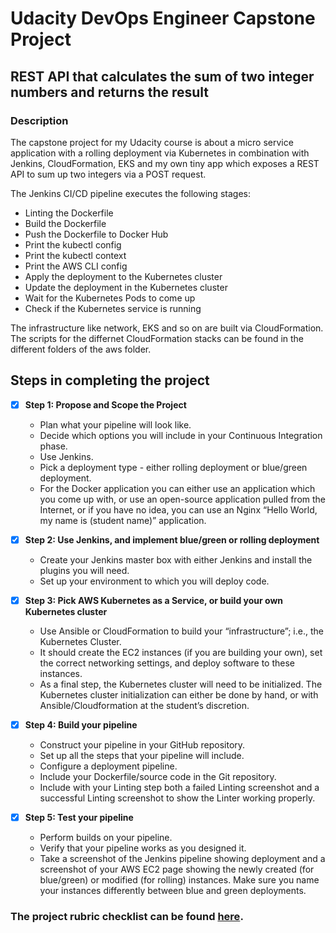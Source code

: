 # Udacity DevOps Engineer Capstone Project

## REST API that calculates the sum of two integer numbers and returns the result

### Description
The capstone project for my Udacity course is about a micro service application with a rolling deployment via Kubernetes in combination with Jenkins, CloudFormation, EKS and my own tiny app which exposes a REST API to sum up two integers via a POST request.

The Jenkins CI/CD pipeline executes the following stages:
- Linting the Dockerfile
- Build the Dockerfile
- Push the Dockerfile to Docker Hub
- Print the kubectl config
- Print the kubectl context
- Print the AWS CLI config
- Apply the deployment to the Kubernetes cluster
- Update the deployment in the Kubernetes cluster
- Wait for the Kubernetes Pods to come up
- Check if the Kubernetes service is running

The infrastructure like network, EKS and so on are built via CloudFormation. The scripts for the differnet CloudFormation stacks can be found in the different folders of the aws folder.



## Steps in completing the project

- [x] **Step 1: Propose and Scope the Project**
    - Plan what your pipeline will look like.
    - Decide which options you will include in your Continuous Integration phase.
    - Use Jenkins.
    - Pick a deployment type - either rolling deployment or blue/green deployment.
    - For the Docker application you can either use an application which you come up with, or use an open-source application pulled from the Internet, or if you have no idea, you can use an Nginx “Hello World, my name is (student name)” application.

- [x] **Step 2: Use Jenkins, and implement blue/green or rolling deployment**
    - Create your Jenkins master box with either Jenkins and install the plugins you will need.
    - Set up your environment to which you will deploy code.

- [x] **Step 3: Pick AWS Kubernetes as a Service, or build your own Kubernetes cluster**
    - Use Ansible or CloudFormation to build your “infrastructure”; i.e., the Kubernetes Cluster.
    - It should create the EC2 instances (if you are building your own), set the correct networking settings, and deploy software to these instances.
    - As a final step, the Kubernetes cluster will need to be initialized. The Kubernetes cluster initialization can either be done by hand, or with Ansible/Cloudformation at the student’s discretion.

- [x] **Step 4: Build your pipeline**
    - Construct your pipeline in your GitHub repository.
    - Set up all the steps that your pipeline will include.
    - Configure a deployment pipeline.
    - Include your Dockerfile/source code in the Git repository.
    - Include with your Linting step both a failed Linting screenshot and a successful Linting screenshot to show the Linter working properly.

- [x] **Step 5: Test your pipeline**
    - Perform builds on your pipeline.
    - Verify that your pipeline works as you designed it.
    - Take a screenshot of the Jenkins pipeline showing deployment and a screenshot of your AWS EC2 page showing the newly created (for blue/green) or modified (for rolling) instances. Make sure you name your instances differently between blue and green deployments.

### The project rubric checklist can be found [here](./PROJECT_SPECIFICATION.md).